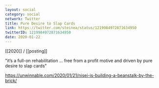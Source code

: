 ```yaml
---
layout: social
category: social
network: Twitter
title: Pure Desire to Slap Cards
link: https://twitter.com/steinea/status/1219984972871634950
twitterID: 1219984972871634950
date: 2020-01-22
---
```


[[2020]] / [[posting]]

"it’s a full-on rehabilitation ... free from a profit motive and driven by pure desire to slap cards"

<https://unwinnable.com/2020/01/21/nisei-is-building-a-beanstalk-by-the-brick/>
